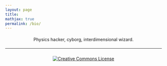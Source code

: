 ```yaml
---
layout: page
title:
mathjax: true
permalink: /bio/
---
```


<div style="padding: 0px; border: 0px solid #000;
margin: 20px 0; text-align: center">Physics hacker, cyborg,
interdimensional wizard.</div>

---

<script src="https://polyfill.io/v3/polyfill.min.js?features=es6"></script>
<script id="MathJax-script" async src="https://cdn.jsdelivr.net/npm/mathjax@3/es5/tex-mml-chtml.js"></script>

<div id="content" style="text-align:center"></div>

<script>
const items = [
            {
            formula: '$$\\frac{1}{\\pi}= \\frac{2\\sqrt{2}}{9801}\\sum_{i=1}$$', // Euler's identity
            imageUrl: 'https://heptar.ch/img/bio/epi.svg', // URL of the SVG image
			link: 'https://en.wikipedia.org/wiki/Ramanujan%E2%80%93Sato_series' 
            },
        ];

        window.onload = function() {
            generateRandomItem();
        };

        function generateRandomItem() {
            const itemIndex = Math.floor(Math.random() * items.length);
            const item = items[itemIndex];
            const contentDiv = document.getElementById('content');
            contentDiv.innerHTML = `<p><a href=${item.link}>${item.formula}</a></p><img src="${item.imageUrl}" alt="Mathematical Formula" style="max-width:100%;height:auto;">`;
            // Trigger MathJax to process and render the new formula
            MathJax.typesetPromise();
        }
</script>

<div style="text-align:center; padding:10px"><a rel="license"
href="http://creativecommons.org/licenses/by-nc-sa/4.0/"><img
alt="Creative Commons License" style="border-width:0"
src="https://i.creativecommons.org/l/by-nc-sa/4.0/88x31.png" /></a>
</div>

<!-- "Saxifrage" means "stone breaker". These tiny, five-petalled -->
<!-- flowers are the toughest and most northernmost growing plants on -->
<!-- earth. By virtue of their pattern of growth, they split rocks and -->
<!-- flourish in unlikely places; they are in the business of -->
<!-- viriditas.-->
